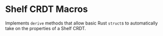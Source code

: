 # Shelf CRDT Macros

Implements `derive` methods that allow basic Rust `struct`s to automatically take on the properties of a Shelf CRDT.
